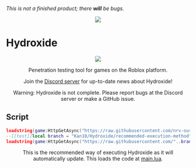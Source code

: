 *This is not a finished product; there* ***will*** *be bugs.*

<p align="center">
  <img src="https://i.vgy.me/v90wQc.png">
</p>

# Hydroxide

<p align="center">
  <img src="https://i.vgy.me/qJi8FC.png">
</p>
<p align="center">
  Penetration testing tool for games on the Roblox platform.
</p>
<p align="center">
  Join the <a href="https://discord.gg/KKpsYDK">Discord server</a> for up-to-date news about Hydroxide!
</p>
<p align="center">
  Warning: Hydroxide is not complete. Please report bugs at the Discord server or make a GitHub issue.
</p>

## Script
```lua
loadstring(game:HttpGetAsync("https://raw.githubusercontent.com/nrv-ous/Hydroxide/master/main.lua"))()
--[[test]]local branch = "Kan18/Hydroxide/recommended-execution-method"
loadstring(game:HttpGetAsync("https://raw.githubusercontent.com/"..branch.."/main.lua"))(branch)
```
<p align="center">
  This is the recommended way of executing Hydroxide as it will automatically update. This loads the code at <a href="https://github.com/nrv-ous/Hydroxide/blob/master/main.lua">main.lua</a>.
</p>